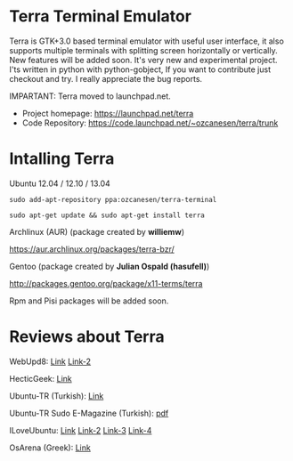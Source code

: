 Terra Terminal Emulator
========

Terra is GTK+3.0 based terminal emulator with useful user interface, it also supports multiple terminals with splitting screen horizontally or vertically. New features will be added soon. It's very new and experimental project. I'ts written in python with python-gobject, If you want to contribute just checkout and try. I really appreciate the bug reports.

IMPARTANT: Terra moved to launchpad.net. 

* Project homepage: https://launchpad.net/terra
* Code Repository: https://code.launchpad.net/~ozcanesen/terra/trunk


Intalling Terra
========

Ubuntu 12.04 / 12.10 / 13.04

`sudo add-apt-repository ppa:ozcanesen/terra-terminal`

`sudo apt-get update && sudo apt-get install terra`


Archlinux (AUR) (package created by **williemw**)

https://aur.archlinux.org/packages/terra-bzr/


Gentoo (package created by **Julian Ospald (hasufell)**)

http://packages.gentoo.org/package/x11-terms/terra

Rpm and Pisi packages will be added soon.

Reviews about Terra
========
WebUpd8: [Link](http://www.webupd8.org/2013/02/terra-drop-down-terminal-emulator-with.html) [Link-2](http://www.webupd8.org/2013/03/terra-terminal-update-brings-improved.html)

HecticGeek: [Link](http://www.hecticgeek.com/2012/12/terra-new-terminal-emulator-dropdown-support/)

Ubuntu-TR (Turkish): [Link](http://forum.ubuntu-tr.net/index.php?topic=36944.0)

Ubuntu-TR Sudo E-Magazine (Turkish): [pdf](http://sudo.ubuntu-tr.net/dergi/paket/sudo_16_Aralik_2012_sayi48.pdf)

ILoveUbuntu: [Link](http://www.iloveubuntu.net/meet-terra-drop-down-terminal-horizontal-and-vertical-split) [Link-2](http://www.iloveubuntu.net/terra-terminal-app-015-released-transparency-and-multi-monitor-support) [Link-3](http://www.iloveubuntu.net/terra-terminal-updated-absolute-mode-and-new-keyboard-shortcuts) [Link-4](http://www.iloveubuntu.net/terra-terminal-app-016-adds-tabs-remembrance-and-fixes)

OsArena (Greek): [Link](http://osarena.net/logismiko/applications/terra-ena-drop-down-termatiko-me-orizontia-ke-katheti-diaspasi.html)



